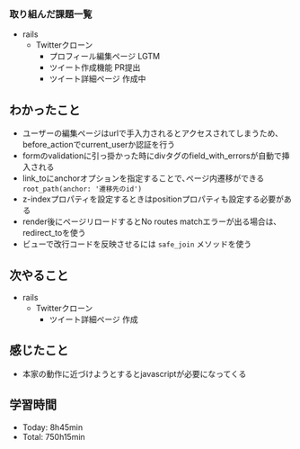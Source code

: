 ### 取り組んだ課題一覧
- rails
  - Twitterクローン
    - プロフィール編集ページ LGTM
    - ツイート作成機能 PR提出
    - ツイート詳細ページ 作成中
## わかったこと
- ユーザーの編集ページはurlで手入力されるとアクセスされてしまうため､before_actionでcurrent_userか認証を行う
- formのvalidationに引っ掛かった時にdivタグのfield_with_errorsが自動で挿入される
- link_toにanchorオプションを指定することで､ページ内遷移ができる `root_path(anchor: '遷移先のid')`
- z-indexプロパティを設定するときはpositionプロパティも設定する必要がある
- render後にページリロードするとNo routes matchエラーが出る場合は､redirect_toを使う
- ビューで改行コードを反映させるには `safe_join` メソッドを使う
## 次やること
- rails
  - Twitterクローン
    - ツイート詳細ページ 作成
## 感じたこと
- 本家の動作に近づけようとするとjavascriptが必要になってくる
## 学習時間
- Today: 8h45min
- Total: 750h15min